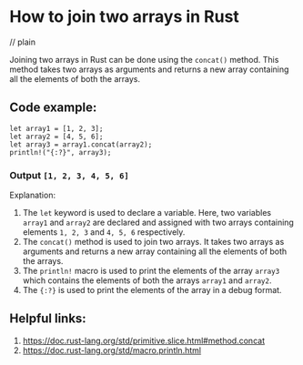 # How to join two arrays in Rust
// plain

Joining two arrays in Rust can be done using the `concat()` method. This method takes two arrays as arguments and returns a new array containing all the elements of both the arrays.

## Code example:
```
let array1 = [1, 2, 3];
let array2 = [4, 5, 6];
let array3 = array1.concat(array2);
println!("{:?}", array3);
```
### Output `[1, 2, 3, 4, 5, 6]`

Explanation:
1. The `let` keyword is used to declare a variable. Here, two variables `array1` and `array2` are declared and assigned with two arrays containing elements `1, 2, 3` and `4, 5, 6` respectively.
2. The `concat()` method is used to join two arrays. It takes two arrays as arguments and returns a new array containing all the elements of both the arrays.
3. The `println!` macro is used to print the elements of the array `array3` which contains the elements of both the arrays `array1` and `array2`.
4. The `{:?}` is used to print the elements of the array in a debug format.

## Helpful links:
1. https://doc.rust-lang.org/std/primitive.slice.html#method.concat
2. https://doc.rust-lang.org/std/macro.println.html